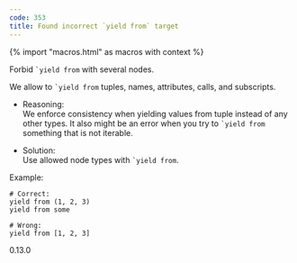 ```yaml
---
code: 353
title: Found incorrect `yield from` target
---
```


{% import "macros.html" as macros with context %}

Forbid `` `yield from `` with several nodes.

We allow to `` `yield from `` tuples, names, attributes, calls, and
subscripts.

  - Reasoning:  
    We enforce consistency when yielding values from tuple instead of
    any other types. It also might be an error when you try to `` `yield
    from `` something that is not iterable.

  - Solution:  
    Use allowed node types with `` `yield from ``.

Example:

    # Correct:
    yield from (1, 2, 3)
    yield from some
    
    # Wrong:
    yield from [1, 2, 3]

<div class="versionadded">

0.13.0

</div>